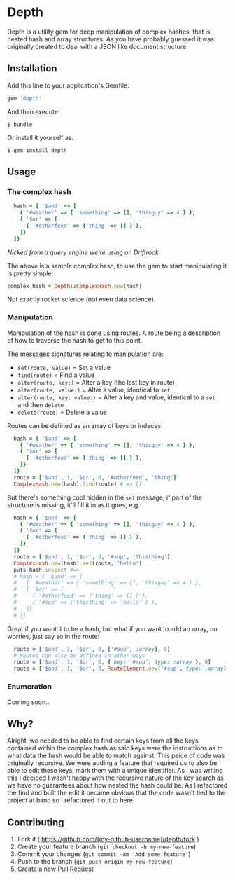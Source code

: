 # Depth

Depth is a utility gem for deep manipulation of complex hashes, that
is nested hash and array structures. As you have probably guessed it
was originally created to deal with a JSON like document structure.

## Installation

Add this line to your application's Gemfile:

```ruby
gem 'depth'
```

And then execute:

    $ bundle

Or install it yourself as:

    $ gem install depth

## Usage

### The complex hash

```ruby
  hash = { '$and' => [
    { '#weather' => { 'something' => [], 'thisguy' => 4 } },
    { '$or' => [
      { '#otherfeed' => {'thing' => [] } },
    ]}
  ]}
```
_Nicked from a query engine we're using on Driftrock_

The above is a sample complex hash, to use the gem to
start manipulating it is pretty simple:

```ruby
complex_hash = Depth::ComplexHash.new(hash)
```

Not exactly rocket science (not even data science).

### Manipulation

Manipulation of the hash is done using routes. A route
being a description of how to traverse the hash to
get to this point.

The messages signatures relating to manipulation are:

* `set(route, value)` = Set a value
* `find(route)` = Find a value
* `alter(route, key:)` = Alter a key (the last key in route)
* `alter(route, value:)` = Alter a value, identical to `set`
* `alter(route, key: value:)` = Alter a key and value, identical to a `set` and then `delete`
* `delete(route)` = Delete a value

Routes can be defined as an array of keys or indeces:

```ruby
  hash = { '$and' => [
    { '#weather' => { 'something' => [], 'thisguy' => 4 } },
    { '$or' => [
      { '#otherfeed' => {'thing' => [] } },
    ]}
  ]}
  route = ['$and', 1, '$or', 0, '#otherfeed', 'thing']
  ComplexHash.new(hash).find(route) # => []
```

But there's something cool hidden in the `set` message,
if part of the structure is missing, it'll fill it in as it
goes, e.g.:

```ruby
  hash = { '$and' => [
    { '#weather' => { 'something' => [], 'thisguy' => 4 } },
    { '$or' => [
      { '#otherfeed' => {'thing' => [] } },
    ]}
  ]}
  route = ['$and', 1, '$or', 0, '#sup', 'thisthing']
  ComplexHash.new(hash).set(route, 'hello')
  puts hash.inspect #=>
  # hash = { '$and' => [
  #   { '#weather' => { 'something' => [], 'thisguy' => 4 } },
  #   { '$or' => [
  #     { '#otherfeed' => {'thing' => [] } },
  #     { '#sup' => {'thisthing' => 'hello' } },
  #   ]}
  # ]}
```

Great if you want it to be a hash, but what if you want to add
an array, no worries, just say so in the route:

```ruby
  route = ['$and', 1, '$or', 0, ['#sup', :array], 0]
  # Routes can also be defined in other ways
  route = ['$and', 1, '$or', 0, { key: '#sup', type: :array }, 0]
  route = ['$and', 1, '$or', 0, RouteElement.new('#sup', type: :array), 0]
```

### Enumeration

Coming soon...

## Why?

Alright, we needed to be able to find certain keys
from all the keys contained within the complex hash as said keys
were the instructions as to what data the hash would be able to match
against. This peice of code was originally recursive. We were adding
a feature that required us to also be able to edit these keys, mark
them with a unique identifier. As I was writing this I decided I wasn't
happy with the recursive nature of the key search as we have no guarantees
about how nested the hash could be. As I refactored the find and built
the edit it became obvious that the code wasn't tied to the project at
hand so I refactored it out to here.


## Contributing

1. Fork it ( https://github.com/[my-github-username]/depth/fork )
2. Create your feature branch (`git checkout -b my-new-feature`)
3. Commit your changes (`git commit -am 'Add some feature'`)
4. Push to the branch (`git push origin my-new-feature`)
5. Create a new Pull Request

